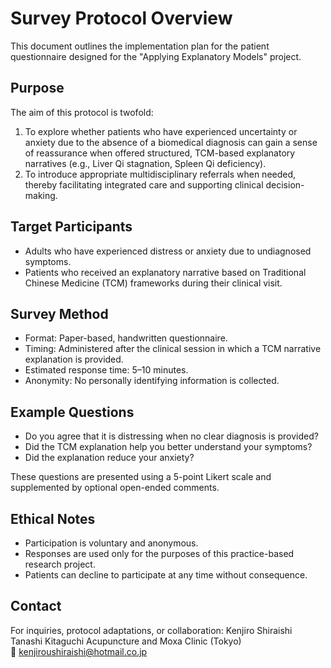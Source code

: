 # Survey Protocol Overview

This document outlines the implementation plan for the patient questionnaire designed for the "Applying Explanatory Models" project.

## Purpose

The aim of this protocol is twofold:

1. To explore whether patients who have experienced uncertainty or anxiety due to the absence of a biomedical diagnosis can gain a sense of reassurance when offered structured, TCM-based explanatory narratives (e.g., Liver Qi stagnation, Spleen Qi deficiency).
2. To introduce appropriate multidisciplinary referrals when needed, thereby facilitating integrated care and supporting clinical decision-making.

## Target Participants

- Adults who have experienced distress or anxiety due to undiagnosed symptoms.
- Patients who received an explanatory narrative based on Traditional Chinese Medicine (TCM) frameworks during their clinical visit.

## Survey Method

- Format: Paper-based, handwritten questionnaire.
- Timing: Administered after the clinical session in which a TCM narrative explanation is provided.
- Estimated response time: 5–10 minutes.
- Anonymity: No personally identifying information is collected.

## Example Questions

- Do you agree that it is distressing when no clear diagnosis is provided?
- Did the TCM explanation help you better understand your symptoms?
- Did the explanation reduce your anxiety?

These questions are presented using a 5-point Likert scale and supplemented by optional open-ended comments.

## Ethical Notes

- Participation is voluntary and anonymous.
- Responses are used only for the purposes of this practice-based research project.
- Patients can decline to participate at any time without consequence.

## Contact

For inquiries, protocol adaptations, or collaboration:
Kenjiro Shiraishi  
Tanashi Kitaguchi Acupuncture and Moxa Clinic (Tokyo)  
📧 kenjiroushiraishi@hotmail.co.jp
